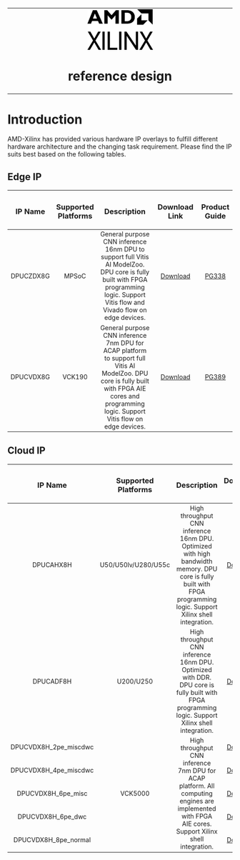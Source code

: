 ﻿<table class="sphinxhide">
 <tr width="100%">
    <td align="center"><img src="https://raw.githubusercontent.com/Xilinx/Image-Collateral/main/xilinx-logo.png" width="30%"/><h1>reference design</h1>
    </td>
 </tr>
</table>

# Introduction

AMD-Xilinx has provided various hardware IP overlays to fulfill different hardware architecture and the changing task requirement. 
Please find the IP suits best based on the following tables. 


## Edge IP


<table>
<thead>
  <tr>
    <th width="10%" align="center"><h3><b>IP Name</b></hr></th>
    <th width="5%" align="center"><h3><b>Supported Platforms</b></hr></th>
    <th width="50%" align="center"><h3><b>Description</b></hr></th>
    <th width="30%" align="center"><h3><b>Download Link</b></hr></th>
    <th width="5%" align="center"><h3><b>Product Guide</b></hr></th>
  </tr>
</thead>
<tbody>
  <tr>
    <td align="center">DPUCZDX8G</td>
    <td align="center">MPSoC</td>
    <td align="center">General purpose CNN inference 16nm DPU to support full Vitis AI ModelZoo. DPU core is fully built with FPGA programming logic. Support Vitis flow and Vivado flow on edge devices.</td>
    <td align="center"><a href="https://www.xilinx.com/bin/public/openDownload?filename=DPUCZDX8G.tar.gz">Download</a></td>
    <td align="center"><a href="https://docs.xilinx.com/r/en-US/pg338-dpu">PG338</a></td>
  </tr>
  <tr>
    <td align="center">DPUCVDX8G</td>
    <td align="center">VCK190</td>
    <td align="center">General purpose CNN inference 7nm DPU for ACAP platform to support full Vitis AI ModelZoo. DPU core is fully built with FPGA AIE cores and programming logic. Support Vitis flow on edge devices.</td>
    <td align="center"><a href="https://www.xilinx.com/bin/public/openDownload?filename=DPUCVDX8G.tar.gz">Download</a></td>
    <td align="center"><a href="https://docs.xilinx.com/r/en-US/pg389-dpucvdx8g">PG389</a></td>
  </tr>
</tbody>
</table>

## Cloud IP

<table>
<thead>
  <tr>
    <th width="10%" align="center"><h3><b>IP Name</b></hr></th>
    <th width="5%" align="center"><h3><b>Supported Platforms</b></hr></th>
    <th width="50%" align="center"><h3><b>Description</b></hr></th>
    <th width="30%" align="center"><h3><b>Download Link</b></hr></th>
    <th width="5%" align="center"><h3><b>Product Guide</b></hr></th>
  </tr>
</thead>
<tbody>
  <tr>
    <td align="center">DPUCAHX8H</td>
    <td align="center">U50/U50lv/U280/U55c</td>
    <td align="center">High throughput CNN inference 16nm DPU. Optimized with high bandwidth memory. DPU core is fully built with FPGA programming logic. Support Xilinx shell integration.</td>
    <td align="center"><a href="https://www.xilinx.com/bin/public/openDownload?filename=DPUCAHX8H.tar.gz">Download</a></td>
    <td align="center"><a href="https://docs.xilinx.com/r/en-US/pg367-dpucahx8h">PG367</a></td>
  </tr>
  <tr>
    <td align="center">DPUCADF8H</td>
    <td align="center">U200/U250</td>
    <td align="center">High throughput CNN inference 16nm DPU. Optimized with DDR. DPU core is fully built with FPGA programming logic. Support Xilinx shell integration.</td>
    <td align="center"><a href="https://www.xilinx.com/bin/public/openDownload?filename=DPUCADF8H.tar.gz">Download</a></td>
    <td align="center"><a href="https://docs.xilinx.com/r/en-US/pg400-dpucadf8h">PG400</a></td>
  </tr>
  <tr>
    <td align="center">DPUCVDX8H_2pe_miscdwc</td>
    <td rowspan="5" align="center">VCK5000</td>
    <td rowspan="5" align="center">High throughput CNN inference 7nm DPU for ACAP platform. All computing engines are implemented with FPGA AIE cores.  Support Xilinx shell integration.</td>
    <td align="center"><a href="https://www.xilinx.com/bin/public/openDownload?filename=DPUCVDX8H_2pe_miscdwc.tar.gz">Download</a></td>
    <td rowspan="5" align="center"><a href="https://docs.xilinx.com/r/en-US/pg403-dpucvdx8h">PG403</a></td>
  </tr>
  <tr>
    <td align="center">DPUCVDX8H_4pe_miscdwc</td>
    <td align="center"><a href="https://www.xilinx.com/bin/public/openDownload?filename=DPUCVDX8H_4pe_miscdwc.tar.gz">Download</a></td>
  </tr>
  <tr>
    <td align="center">DPUCVDX8H_6pe_misc</td>
    <td align="center"><a href="https://www.xilinx.com/bin/public/openDownload?filename=DPUCVDX8H_6pe_misc.tar.gz">Download</a></td>
  </tr>
  <tr>
    <td align="center">DPUCVDX8H_6pe_dwc</td>
    <td align="center"><a href="https://www.xilinx.com/bin/public/openDownload?filename=DPUCVDX8H_6pe_dwc.tar.gz">Download</a></td>
  </tr>
  <tr>
    <td align="center">DPUCVDX8H_8pe_normal</td>
    <td align="center"><a href="https://www.xilinx.com/bin/public/openDownload?filename=DPUCVDX8H_8pe_normal.tar.gz">Download</a></td>
  </tr>
</tbody>
</table>
